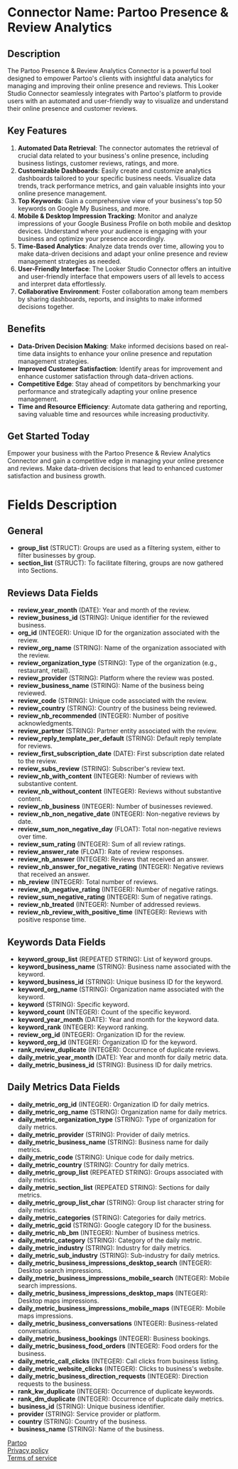 # Connector Name: Partoo Presence & Review Analytics

## Description
The Partoo Presence & Review Analytics Connector is a powerful tool designed to empower Partoo's clients with insightful data analytics for managing and improving their online presence and reviews. This Looker Studio Connector seamlessly integrates with Partoo's platform to provide users with an automated and user-friendly way to visualize and understand their online presence and customer reviews.

## Key Features
1. **Automated Data Retrieval**: The connector automates the retrieval of crucial data related to your business's online presence, including business listings, customer reviews, ratings, and more.
2. **Customizable Dashboards**: Easily create and customize analytics dashboards tailored to your specific business needs. Visualize data trends, track performance metrics, and gain valuable insights into your online presence management.
3. **Top Keywords**: Gain a comprehensive view of your business's top 50 keywords on Google My Business, and more.
4. **Mobile & Desktop Impression Tracking**: Monitor and analyze impressions of your Google Business Profile on both mobile and desktop devices. Understand where your audience is engaging with your business and optimize your presence accordingly.
5. **Time-Based Analytics**: Analyze data trends over time, allowing you to make data-driven decisions and adapt your online presence and review management strategies as needed.
6. **User-Friendly Interface**: The Looker Studio Connector offers an intuitive and user-friendly interface that empowers users of all levels to access and interpret data effortlessly.
7. **Collaborative Environment**: Foster collaboration among team members by sharing dashboards, reports, and insights to make informed decisions together.

## Benefits
- **Data-Driven Decision Making**: Make informed decisions based on real-time data insights to enhance your online presence and reputation management strategies.
- **Improved Customer Satisfaction**: Identify areas for improvement and enhance customer satisfaction through data-driven actions.
- **Competitive Edge**: Stay ahead of competitors by benchmarking your performance and strategically adapting your online presence management.
- **Time and Resource Efficiency**: Automate data gathering and reporting, saving valuable time and resources while increasing productivity.

## Get Started Today
Empower your business with the Partoo Presence & Review Analytics Connector and gain a competitive edge in managing your online presence and reviews. Make data-driven decisions that lead to enhanced customer satisfaction and business growth.


# Fields Description

## General
- **group_list** (STRUCT): Groups are used as a filtering system, either to filter businesses by group. 
- **section_list** (STRUCT): To facilitate filtering, groups are now gathered into Sections.
## Reviews Data Fields
- **review_year_month** (DATE): Year and month of the review.
- **review_business_id** (STRING): Unique identifier for the reviewed business.
- **org_id** (INTEGER): Unique ID for the organization associated with the review.
- **review_org_name** (STRING): Name of the organization associated with the review.
- **review_organization_type** (STRING): Type of the organization (e.g., restaurant, retail).
- **review_provider** (STRING): Platform where the review was posted.
- **review_business_name** (STRING): Name of the business being reviewed.
- **review_code** (STRING): Unique code associated with the review.
- **review_country** (STRING): Country of the business being reviewed.
- **review_nb_recommended** (INTEGER): Number of positive acknowledgments.
- **review_partner** (STRING): Partner entity associated with the review.
- **review_reply_template_per_default** (STRING): Default reply template for reviews.
- **review_first_subscription_date** (DATE): First subscription date related to the review.
- **review_subs_review** (STRING): Subscriber's review text.
- **review_nb_with_content** (INTEGER): Number of reviews with substantive content.
- **review_nb_without_content** (INTEGER): Reviews without substantive content.
- **review_nb_business** (INTEGER): Number of businesses reviewed.
- **review_nb_non_negative_date** (INTEGER): Non-negative reviews by date.
- **review_sum_non_negative_day** (FLOAT): Total non-negative reviews over time.
- **review_sum_rating** (INTEGER): Sum of all review ratings.
- **review_answer_rate** (FLOAT): Rate of review responses.
- **review_nb_answer** (INTEGER): Reviews that received an answer.
- **review_nb_answer_for_negative_rating** (INTEGER): Negative reviews that received an answer.
- **nb_review** (INTEGER): Total number of reviews.
- **review_nb_negative_rating** (INTEGER): Number of negative ratings.
- **review_sum_negative_rating** (INTEGER): Sum of negative ratings.
- **review_nb_treated** (INTEGER): Number of addressed reviews.
- **review_nb_review_with_positive_time** (INTEGER): Reviews with positive response time.

## Keywords Data Fields
- **keyword_group_list** (REPEATED STRING): List of keyword groups.
- **keyword_business_name** (STRING): Business name associated with the keyword.
- **keyword_business_id** (STRING): Unique business ID for the keyword.
- **keyword_org_name** (STRING): Organization name associated with the keyword.
- **keyword** (STRING): Specific keyword.
- **keyword_count** (INTEGER): Count of the specific keyword.
- **keyword_year_month** (DATE): Year and month for the keyword data.
- **keyword_rank** (INTEGER): Keyword ranking.
- **review_org_id** (INTEGER): Organization ID for the review.
- **keyword_org_id** (INTEGER): Organization ID for the keyword.
- **rank_review_duplicate** (INTEGER): Occurrence of duplicate reviews.
- **daily_metric_year_month** (DATE): Year and month for daily metric data.
- **daily_metric_business_id** (STRING): Business ID for daily metrics.

## Daily Metrics Data Fields
- **daily_metric_org_id** (INTEGER): Organization ID for daily metrics.
- **daily_metric_org_name** (STRING): Organization name for daily metrics.
- **daily_metric_organization_type** (STRING): Type of organization for daily metrics.
- **daily_metric_provider** (STRING): Provider of daily metrics.
- **daily_metric_business_name** (STRING): Business name for daily metrics.
- **daily_metric_code** (STRING): Unique code for daily metrics.
- **daily_metric_country** (STRING): Country for daily metrics.
- **daily_metric_group_list** (REPEATED STRING): Groups associated with daily metrics.
- **daily_metric_section_list** (REPEATED STRING): Sections for daily metrics.
- **daily_metric_group_list_char** (STRING): Group list character string for daily metrics.
- **daily_metric_categories** (STRING): Categories for daily metrics.
- **daily_metric_gcid** (STRING): Google category ID for the business.
- **daily_metric_nb_bm** (INTEGER): Number of business metrics.
- **daily_metric_category** (STRING): Category of the daily metric.
- **daily_metric_industry** (STRING): Industry for daily metrics.
- **daily_metric_sub_industry** (STRING): Sub-industry for daily metrics.
- **daily_metric_business_impressions_desktop_search** (INTEGER): Desktop search impressions.
- **daily_metric_business_impressions_mobile_search** (INTEGER): Mobile search impressions.
- **daily_metric_business_impressions_desktop_maps** (INTEGER): Desktop maps impressions.
- **daily_metric_business_impressions_mobile_maps** (INTEGER): Mobile maps impressions.
- **daily_metric_business_conversations** (INTEGER): Business-related conversations.
- **daily_metric_business_bookings** (INTEGER): Business bookings.
- **daily_metric_business_food_orders** (INTEGER): Food orders for the business.
- **daily_metric_call_clicks** (INTEGER): Call clicks from business listing.
- **daily_metric_website_clicks** (INTEGER): Clicks to business's website.
- **daily_metric_business_direction_requests** (INTEGER): Direction requests to the business.
- **rank_kw_duplicate** (INTEGER): Occurrence of duplicate keywords.
- **rank_dm_duplicate** (INTEGER): Occurrence of duplicate daily metrics.
- **business_id** (STRING): Unique business identifier.
- **provider** (STRING): Service provider or platform.
- **country** (STRING): Country of the business.
- **business_name** (STRING): Name of the business.  

[Partoo](https://www.partoo.co/en/)  
[Privacy policy](privacy.pdf)  
[Terms of service](tos.pdf)  
